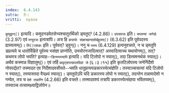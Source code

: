 ```yaml
---
index:  6.4.143
sutra:  टेः।
vritti:  nyasa
---
```


`कुमुद्वान्()` इत्यादि। कमुदनडवेतसेभ्यश्चातुरर्थिको ड्मतुप्? (4.2.86)। `उपसरजः` इति। `सप्तम्यां जनेर्डः` (3.2.97) एवं `मन्दुरजः` इत्यत्रापि। अत्र हि `ङ्यापोः संज्ञाच्छन्दसोर्बहुलम्()` (6.3.62) इति पूर्वपदस्य ह्यस्वत्वम्()। `तिं()रशकः` इति। पूर्ववत्? ड्वुन्()। ननु च `भस्य` (6.4.129) इत्यनुवत्र्तते, न च ड्मतुपि डप्रत्यये च धातोर्विहिते पूर्वस्य भसंज्ञा प्राप्नोति, उभयोरनजादित्वात्? अस्वादित्वाच्च यथायोगम्(), तत्? कथमत्र लोपो भवति? इत्याह--`डित्यभस्यापि` इत्यादि। यदि टिलोपो न स्यात्(), तदा डित्त्वमनर्थकं स्यात्()। अथैवं कस्मान्न विज्ञातुम्()। एवं तर्हि `प्रावृट्शरत्कालदिवां जे` (६।३।१५) इति कृतटिलोपस्य जनेर्निर्देशो नोपपद्येत? तस्मादत एव निर्देशादवसीयते--भवति धातुप्रत्ययडकारस्येत्संज्ञेति। तस्याञ्चासत्यां यदि टिलोपो न स्यात्(), तस्यास्तदा वैयथ्र्यं स्यात्()। ड्मतुपोऽपि यदि डकारस्य लोपो न स्यात्(), तदन्तेन तन्नामादेशो न गम्येत, तत्र च `देशे तन्नाम्नि` (4.2.66) इति वत्र्तते। तस्मादवश्यं तत्रापि डकारस्येत्संज्ञया भवितव्यम्(), तस्याञ्च तत्सामथ्र्याट्टिलोपेन॥
